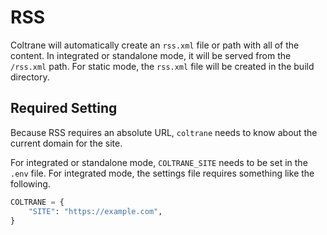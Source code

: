 # RSS

Coltrane will automatically create an `rss.xml` file or path with all of the content. In integrated or standalone mode, it will be served from the `/rss.xml` path. For static mode, the `rss.xml` file will be created in the build directory.

## Required Setting

Because RSS requires an absolute URL, `coltrane` needs to know about the current domain for the site.

For integrated or standalone mode, `COLTRANE_SITE` needs to be set in the `.env` file. For integrated mode, the settings file requires something like the following.

```python
COLTRANE = {
    "SITE": "https://example.com",
}
```
